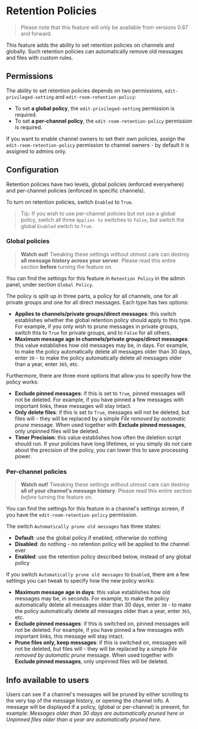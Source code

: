 # Retention Policies

> Please note that this feature will only be available from versions 0.67 and forward.

This feature adds the ability to set retention policies on channels and globally. Such retention policies can automatically remove old messages and files with custom rules.

## Permissions

The ability to set retention policies depends on two permissions, `edit-privileged-setting` and `edit-room-retention-policy`:

* To set **a global policy**, the `edit-privileged-setting` permission is required.
* To set **a per-channel policy**, the `edit-room-retention-policy` permission is required.

If you want to enable channel owners to set their own policies, assign the `edit-room-retention-policy` permission to channel owners - by default it is assigned to admins only.

## Configuration

Retention policies have two levels, global policies \(enforced everywhere\) and per-channel policies \(enforced in specific channels\).

To turn on retention policies, switch `Enabled` to `True`.

> Tip: If you wish to use per-channel policies but not use a global policy, switch all three `Applies to` switches to `False`, but switch the global `Enabled` switch to `True`.

### Global policies

> **Watch out!** Tweaking these settings without utmost care can destroy **all message history across your server**. Please read this entire section **before** turning the feature on.

You can find the settings for this feature in `Retention Policy` in the admin panel, under section `Global Policy`.

The policy is split up in three parts, a policy for all channels, one for all private groups and one for all direct messages. Each type has two options:

* **Applies to channels/private groups/direct messages**: this switch establishes whether the global retention policy should apply to this type. For example, if you only wish to prune messages in private groups, switch this to `True` for private groups, and to `False` for all others.
* **Maximum message age in channels/private groups/direct messages**: this value establishes how old messages may be, in days. For example, to make the policy automatically delete all messages older than 30 days, enter `30` - to make the policy automatically delete all messages older than a year, enter `365`, etc.

Furthermore, there are three more options that allow you to specify how the policy works:

* **Exclude pinned messages**: if this is set to `True`, pinned messages will not be deleted. For example, if you have pinned a few messages with important links, these messages will stay intact.
* **Only delete files**: if this is set to `True`, messages will not be deleted, but files will - they will be replaced by a simple _File removed by automatic prune_ message. When used together with **Exclude pinned messages**, only unpinned files will be deleted.
* **Timer Precision**: this value establishes how often the deletion script should run. If your policies have long lifetimes, or you simply do not care about the precision of the policy, you can lower this to save processing power.

### Per-channel policies

> **Watch out!** Tweaking these settings without utmost care can destroy **all of your channel's message history**. Please read this entire section _before_ turning the feature on.

You can find the settings for this feature in a channel's settings screen, if you have the `edit-room-retention-policy` permission.

The switch `Automatically prune old messages` has three states:

* **Default**: use the global policy if enabled, otherwise do nothing
* **Disabled**: do nothing - no retention policy will be applied to the channel ever
* **Enabled**: use the retention policy described below, instead of any global policy

If you switch `Automatically prune old messages` to `Enabled`, there are a few settings you can tweak to specify how the new policy works:

* **Maximum message age in days**: this value establishes how old messages may be, in seconds. For example, to make the policy automatically delete all messages older than 30 days, enter `30` - to make the policy automatically delete all messages older than a year, enter `365`, etc.
* **Exclude pinned messages**: if this is switched on, pinned messages will not be deleted. For example, if you have pinned a few messages with important links, this message will stay intact.
* **Prune files only, keep messages**: if this is switched on, messages will not be deleted, but files will - they will be replaced by a simple _File removed by automatic prune_ message. When used together with **Exclude pinned messages**, only unpinned files will be deleted.

## Info available to users

Users can see if a channel's messages will be pruned by either scrolling to the very top of the message history, or opening the channel info. A message will be displayed if a policy, \(global or per-channel\) is present, for example: _Messages older than 30 days are automatically pruned here_ or _Unpinned files older than a year are automatically pruned here_.


